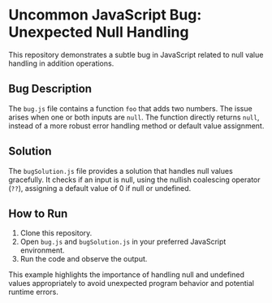 # Uncommon JavaScript Bug: Unexpected Null Handling

This repository demonstrates a subtle bug in JavaScript related to null value handling in addition operations.

## Bug Description

The `bug.js` file contains a function `foo` that adds two numbers.  The issue arises when one or both inputs are `null`. The function directly returns `null`, instead of a more robust error handling method or default value assignment.

## Solution

The `bugSolution.js` file provides a solution that handles null values gracefully. It checks if an input is null, using the nullish coalescing operator (`??`), assigning a default value of 0 if null or undefined.

## How to Run

1. Clone this repository.
2. Open `bug.js` and `bugSolution.js` in your preferred JavaScript environment.
3. Run the code and observe the output.

This example highlights the importance of handling null and undefined values appropriately to avoid unexpected program behavior and potential runtime errors.